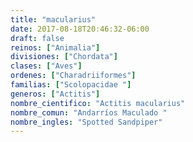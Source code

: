 ```yaml
---
title: "macularius"
date: 2017-08-18T20:46:32-06:00
draft: false
reinos: ["Animalia"]
divisiones: ["Chordata"]
clases: ["Aves"]
ordenes: ["Charadriiformes"]
familias: ["Scolopacidae "]
generos: ["Actitis"]
nombre_cientifico: "Actitis macularius"
nombre_comun: "Andarríos Maculado "
nombre_ingles: "Spotted Sandpiper"
---
```

